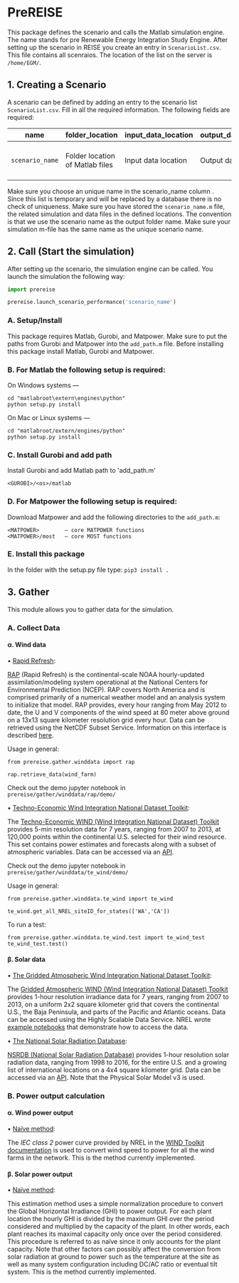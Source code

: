 # PreREISE
This package defines the scenario and calls the Matlab simulation engine.
The name stands for pre Renewable Energy Integration Study Engine.
After setting up the scenario in REISE you create an entry in `ScenarioList.csv`.
This file contains all scenraios. The location of the list on the server is `/home/EGM/`.


## 1. Creating a Scenario
A scenario can be defined by adding an entry to the scenario list `ScenarioList.csv`.
Fill in all the required information. The following fields are required:

name | folder_location | input_data_location | output_data_location | start_index | end_index | extract | description
------------ | ------------- | ------------ | ------------- | ------------ | ------------- | ------------ | -------------
`scenario_name` | Folder location of Matlab files | Input data location | Output data location | Start index | End index | True/False to convert data into csv | Description

Make sure you choose an unique name in the scenario_name column . Since this list is temporary
and will be replaced by a database there is no check of uniqueness.
Make sure you have stored the `scenario_name.m` file, the related simulation and
data files in the defined locations.
The convention is that we use the scenario name as the output folder name.
Make sure your simulation m-file has the same name as the unique scenario name.


## 2. Call (Start the simulation)
After setting up the scenario, the simulation engine can be called.
You launch the simulation the following way:
```python
import prereise

prereise.launch_scenario_performance('scenario_name')
```

### A. Setup/Install
This package requires Matlab, Gurobi, and Matpower. Make sure to put the paths
from Gurobi and Matpower into the `add_path.m` file.
Before installing this package install Matlab, Gurobi and Matpower.

### B. For Matlab the following setup is required:
On Windows systems —
```
cd "matlabroot\extern\engines\python"
python setup.py install
```
On Mac or Linux systems —
```
cd "matlabroot/extern/engines/python"
python setup.py install
```

### C. Install Gurobi and add path
Install Gurobi and add Matlab path to 'add_path.m'
```
<GUROBI>/<os>/matlab
```

### D. For Matpower the following setup is required:
Download Matpower and add the following directories to the `add_path.m`:
```
<MATPOWER>        — core MATPOWER functions
<MATPOWER>/most   — core MOST functions
```

### E. Install this package
In the folder with the setup.py file type:
`pip3 install .`


## 3. Gather
This module allows you to gather data for the simulation.

### A. Collect Data

####  &alpha;. Wind data

&bull; <u>Rapid Refresh</u>:

[RAP](https://www.ncdc.noaa.gov/data-access/model-data/model-datasets/rapid-refresh-rap) (Rapid Refresh) is the continental-scale NOAA hourly-updated assimilation/modeling system operational at the National Centers for Environmental Prediction (NCEP). RAP covers North America and is comprised primarily of a numerical weather model and an analysis system to initialize that model. RAP provides, every hour ranging from May 2012 to date, the U and V components of the wind speed at 80 meter above ground on a 13x13 square kilometer resolution grid every hour. Data can be retrieved using the NetCDF Subset Service. Information on this interface is described [here](https://www.unidata.ucar.edu/software/thredds/current/tds/reference/NetcdfSubsetServiceReference.html).

Usage in general:
```
from prereise.gather.winddata import rap

rap.retrieve_data(wind_farm)
```
Check out the demo jupyter notebook in
`prereise/gather/winddata/rap/demo/`

&bull; <u>Techno-Economic Wind Integration National Dataset Toolkit</u>:

The [Techno-Economic WIND (Wind Integration National Dataset) Toolkit](https://www.nrel.gov/grid/wind-toolkit.html) provides 5-min resolution data for 7 years, ranging from 2007 to 2013, at 120,000 points within the continental U.S. selected for their wind resource. This set contains power estimates and forecasts along with a subset of atmospheric variables. Data can be accessed via an [API](https://developer.nrel.gov/docs/wind/wind-toolkit/).

Check out the demo jupyter notebook in
`prereise/gather/winddata/te_wind/demo/`

Usage in general:
```
from prereise.gather.winddata.te_wind import te_wind

te_wind.get_all_NREL_siteID_for_states(['WA','CA'])
```
To run a test:
```
from prereise.gather.winddata.te_wind.test import te_wind_test
te_wind_test.test()
```


#### &beta;. Solar data

&bull; <u>The Gridded Atmospheric Wind Integration National Dataset Toolkit</u>:

The [Gridded Atmospheric WIND (Wind Integration National Dataset) Toolkit](https://www.nrel.gov/grid/wind-toolkit.html) provides 1-hour resolution irradiance data for 7 years, ranging from 2007 to 2013, on a uniform 2x2 square kilometer grid that covers the continental U.S., the Baja Peninsula, and parts of the Pacific and Atlantic oceans. Data can be accessed using the Highly Scalable Data Service. NREL wrote [example notebooks](https://github.com/NREL/hsds-examples) that demonstrate how to access the data.

&bull; <u>The National Solar Radiation Database</u>:

[NSRDB (National Solar Radiation Database)](https://nsrdb.nrel.gov/) provides 1-hour resolution solar radiation data, ranging from 1998 to 2016, for the entire U.S. and a growing list of international locations on a 4x4 square kilometer grid. Data can be accessed via an [API](https://developer.nrel.gov/docs/solar/nsrdb/). Note that the Physical Solar Model v3 is used.

### B. Power output calculation

####  &alpha;. Wind power output

&bull; <u>Naïve method</u>:

The *IEC class 2* power curve provided by NREL in the [WIND Toolkit documentation](https://www.nrel.gov/docs/fy14osti/61714.pdf) is used to convert wind speed to power for all the wind farms in the network. This is the method currently implemented.

####  &beta;. Solar power output

&bull; <u>Naïve method</u>:

This estimation method uses a simple normalization procedure to convert the Global Horizontal Irradiance (GHI) to power output. For each plant location the hourly GHI is divided by the maximum GHI over the period considered and multiplied by the capacity of the plant. In other words, each plant reaches its maximal capacity only once over the period considered. This procedure is referred to as naïve since it only accounts for the plant capacity. Note that other factors can possibly affect the conversion from solar radiation at ground to power such as the temperature at the site as well as many system configuration including DC/AC ratio or eventual tilt system. This is the method currently implemented.
